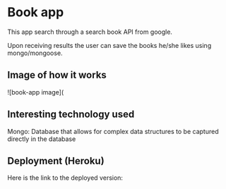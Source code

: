 # Book app 

This app search through a search book API from google. 

Upon receiving results the user can save the books he/she likes using mongo/mongoose.

## Image of how it works

![book-app image](

## Interesting technology used

Mongo: Database that allows for complex data structures to be captured directly in the database

## Deployment (Heroku)

Here is the link to the deployed version: 
